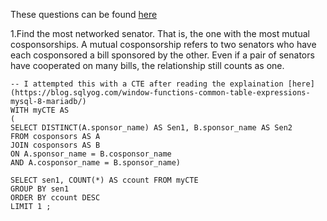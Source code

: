 These questions can be found [here](https://selectstarsql.com/questions.html)

1.Find the most networked senator. That is, the one with the most mutual cosponsorships.
A mutual cosponsorship refers to two senators who have each cosponsored a bill sponsored by the other. Even if a pair of senators have cooperated on many bills, the relationship still counts as one.
````
-- I attempted this with a CTE after reading the explaination [here](https://blog.sqlyog.com/window-functions-common-table-expressions-mysql-8-mariadb/)
WITH myCTE AS
(
SELECT DISTINCT(A.sponsor_name) AS Sen1, B.sponsor_name AS Sen2 
FROM cosponsors AS A 
JOIN cosponsors AS B 
ON A.sponsor_name = B.cosponsor_name
AND A.cosponsor_name = B.sponsor_name)

SELECT sen1, COUNT(*) AS ccount FROM myCTE
GROUP BY sen1
ORDER BY ccount DESC
LIMIT 1 ;
````

